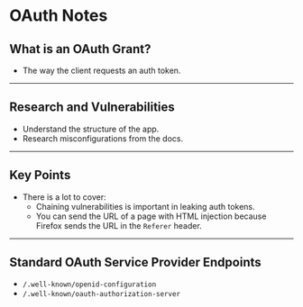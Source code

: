 # OAuth Notes

## What is an OAuth Grant?

- The way the client requests an auth token.

---

## Research and Vulnerabilities

- Understand the structure of the app.
- Research misconfigurations from the docs.

---

## Key Points

- There is a lot to cover:
  - Chaining vulnerabilities is important in leaking auth tokens.
  - You can send the URL of a page with HTML injection because Firefox sends the URL in the `Referer` header.

---

## Standard OAuth Service Provider Endpoints

- `/.well-known/openid-configuration`
- `/.well-known/oauth-authorization-server`

